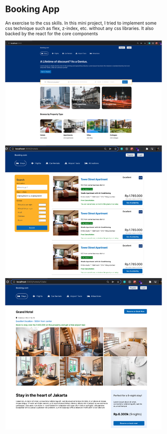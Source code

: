 # Booking App

An exercise to the css skills. In this mini project, I tried to implement some css technique such as flex, z-index, etc. without any css libraries. It also backed by the react for the core components

![Home Page](homepage.png)
![Hotels List](list.png)
![Hotels Detail](detail.png)
